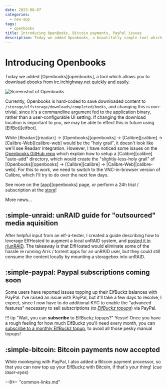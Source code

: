 ```yaml
---
date: 2023-08-07
categories:
  - new-app
tags:
  - openbooks
title: Introducing OpenBooks, Bitcoin payments, PayPal issues
description: Today we added Openbooks, a beautifully simple tool which allows you to download ebooks from irc.irchighway.net quickly and easily
---
```

# Introducing Openbooks

Today we added [Openbooks][openbooks], a tool which allows you to download ebooks from irc.irchighway.net quickly and easily.

![Screenshot of Openbooks](/images/screenshots/openbooks.png)

Currently, Openbooks is hard-coded to save downloaded content to `/storage/elfstorage/downloads/completed/books`, and changing this is non-trivial, since it's a commandline argument fed to the application binary, rather than a user-configurable UI setting. If changing the download location is important to you, we may be able to effect this in future using [ElfBot][elfbot].

While [Readarr][readarr] -> [Openbooks][openbooks] -> [Calibre][calibre] -> [Calibre-Web][calibre-web] would be the "holy grail", it doesn't look like we'll see Readarr integration. However, I have noticed some issues on the [Openbooks GitHub repo](https://github.com/evan-buss/openbooks) which explain how to setup a [Calibre][calibre] "auto-add" directory, which would create the "slightly-less-holy grail" of [Openbooks][openbooks] -> [Calibre][calibre] -> [Calibre-Web][calibre-web]. For this to work, we need to switch to the VNC-in-browser version of Calibre, which I'll try to do over the next few days.

See more on the [app][openbooks] page, or perform a 24h trial / subscription at the [store](https://store.elfhosted.com/product/openbooks/)!

More news...

<!-- more -->

## :simple-unraid: unRAID guide for "outsourced" media aquisition

After helpful input from an elf-a-tester, I created a guide describing how to leverage ElfHosted to augment a local unRAID system, and [posted it in r/unRAID](https://www.reddit.com/r/unRAID/comments/15kfyd0/run_torrent_clientsarrs_remotely_save_to_hetzner/). The takeaway is that ElfHosted would eliminate some of the hassle re running Arrs / torrent apps for an unRAID user, but they could still consume the content locally by mounting a storagebox into unRAID.

## :simple-paypal: Paypal subscriptions coming soon

Some users have reported issues topping up their ElfBuckz balances with PayPal. I've raised an issue with PayPal, but it'll take a few days to resolve, I expect, since I now have to do additional KYC to enable the "advanced features" necessary to sell subscriptions (*to [ElfBuckz topups](https://store.elfhosted.com/product/elfbuckz-topup/)*) via PayPal.

!!! tip "Wait, you can **subscribe** to ElfBuckz topups?"
    Yessir! Once you have a rough feeling for how much ElfBuckz you'll need every month, you can [subscribe to a monthly ElfBuckz topup](https://store.elfhosted.com/product/elfbuckz-topup/), to avoid all those pesky manual topups!

## :simple-bitcoin: Bitcoin payments now accepted

While monkeying with PayPal, I also added a Bitcoin payment processor, so that you can now top up your ElfBuckz with Bitcoin, if that's your thing! (*cue laser-eyes*)

--8<-- "common-links.md"

